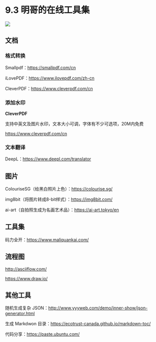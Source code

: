# 9.3 明哥的在线工具集

![](http://image.iswbm.com/20200602135014.png)





## 文档

### 格式转换

Smallpdf：https://smallpdf.com/cn

iLovePDF：https://www.ilovepdf.com/zh-cn

CleverPDF：https://www.cleverpdf.com/cn



### 添加水印

**CleverPDF**

支持中英文及图片水印，文本大小可调，字体有不少可选项，20M内免费

https://www.cleverpdf.com/cn 





### 文本翻译

DeepL：https://www.deepl.com/translator



## 图片

ColouriseSG（给黑白照片上色）：https://colourise.sg/

img8bit（将图片转成8-bit样式）：https://img8bit.com/

ai-art（自拍照生成为名画艺术品）：https://ai-art.tokyo/en

## 工具集

码力全开：https://www.maliquankai.com/



## 流程图



http://asciiflow.com/

https://www.draw.io/



## 其他工具

随机生成复杂 JSON：http://www.yyyweb.com/demo/inner-show/json-generator.html

生成 Markdwon 目录：https://ecotrust-canada.github.io/markdown-toc/

代码分享：https://paste.ubuntu.com/



